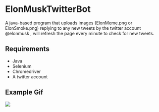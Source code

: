 # ElonMuskTwitterBot
A java-based program that uploads images (ElonMeme.png or ElonSmoke.png) replying to any new tweets by the twitter account @elonmusk , will refresh the page every minute to check for new tweets.
## Requirements
- Java
- Selenium
- Chromedriver
- A twitter account
## Example Gif
![](https://i.imgur.com/9chojWO.gif)
